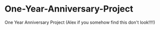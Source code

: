 # One-Year-Anniversary-Project
One Year Anniversary Project (Alex if you somehow find this don't look!!!!)
